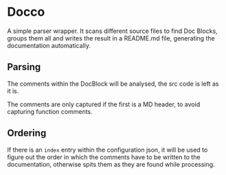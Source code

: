 # Docco

A simple parser wrapper.
It scans different source files to find Doc Blocks, groups them all and
writes the result in a README.md file, generating the documentation
automatically.

## Parsing

The comments within the DocBlock will be analysed, the src code is left as
it is.


The comments are only captured if the first is a MD header, to avoid
capturing function comments.

## Ordering

If there is an `index` entry within the configuration json, it will be used
to figure out the order in which the comments have to be written to the
documentation, otherwise spits them as they are found while processing.

